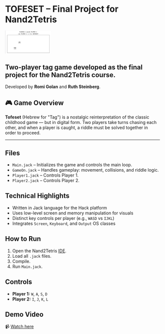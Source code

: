 # TOFESET – Final Project for Nand2Tetris
<img src="GameScreen01.png" alt="Game Screenshot" width="30%"/>


Two-player tag game developed as the final project for the Nand2Tetris course.
---

Developed by **Romi Golan** and **Ruth Steinberg**.

## 🎮 Game Overview

**Tofeset** (Hebrew for "Tag") is a nostalgic reinterpretation of the classic childhood game — but in digital form. Two players take turns chasing each other, and when a player is caught, a riddle must be solved together in order to proceed.

---

## Files

- `Main.jack` – Initializes the game and controls the main loop.
- `GameOn.jack` – Handles gameplay: movement, collisions, and riddle logic.
- `Player1.jack` – Controls Player 1.
- `Player2.jack` – Controls Player 2.

## Technical Highlights

- Written in Jack language for the Hack platform
- Uses low-level screen and memory manipulation for visuals
- Distinct key controls per player (e.g., `WASD` vs `IJKL`)
- Integrates `Screen`, `Keyboard`, and `Output` OS classes

## How to Run

1. Open the Nand2Tetris [IDE](https://nand2tetris.github.io/web-ide/compiler). 
2. Load all `.jack` files.
3. Compile.
4. Run `Main.jack`.

## Controls

- **Player 1:** `W`, `A`, `S`, `D`
- **Player 2:** `I`, `J`, `K`, `L`

## Demo Video

📹 [Watch here](https://drive.google.com/file/d/1n9Jyqirl0RQD-fPGpO-tmIDeWQqwxiSF/view?usp=sharing)

